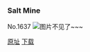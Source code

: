 ### Salt Mine
No.1637
![图片不见了~~~](https://imgs.xkcd.com/comics/salt_mine.png)

[原址](https://xkcd.com//1637) [下载](https://imgs.xkcd.com/comics/salt_mine.png)

